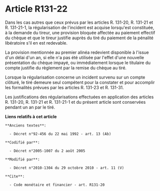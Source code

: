 # Article R131-22

Dans les cas autres que ceux prévus par les articles R. 131-20, R. 131-21 et R. 131-21-1, la régularisation de l'incident est
acquise lorsqu'est constituée, à la demande du tireur, une provision bloquée affectée au paiement effectif du chèque et que
le tireur justifie auprès du tiré du paiement de la pénalité libératoire s'il en est redevable. 

La provision mentionnée au premier alinéa redevient disponible à l'issue d'un délai d'un an, si elle n'a pas été utilisée par
l'effet d'une nouvelle présentation du chèque impayé, ou immédiatement lorsque le titulaire du compte justifie du règlement
par la remise du chèque au tiré. 

Lorsque la régularisation concerne un incident survenu sur un compte clôturé, le tiré demeure seul compétent pour la
constater et pour accomplir les formalités prévues par les articles R. 131-23 et R. 131-31. 

Les justifications des régularisations effectuées en application des articles R. 131-20, R. 131-21 et R. 131-21-1 et du
présent article sont conservées pendant un an par le tiré.

**Liens relatifs à cet article**

	**Anciens textes**:

	  - Décret n°92-456 du 22 mai 1992 - art. 13 (Ab)

	**Codifié par**:

	  - Décret n°2005-1007 du 2 août 2005

	**Modifié par**:

	  - Décret n°2010-1304 du 29 octobre 2010 - art. 11 (V)

	**Cite**:

	  - Code monétaire et financier - art. R131-20
